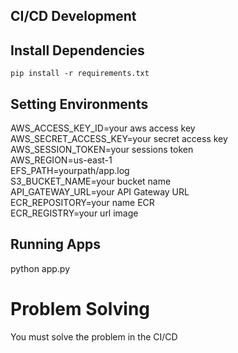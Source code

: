 ## CI/CD Development
## Install Dependencies
`pip install -r requirements.txt`

## Setting Environments
AWS_ACCESS_KEY_ID=your aws access key<br/>
AWS_SECRET_ACCESS_KEY=your secret access key<br/>
AWS_SESSION_TOKEN=your sessions token<br/>
AWS_REGION=us-east-1<br/>
EFS_PATH=yourpath/app.log<br/>
S3_BUCKET_NAME=your bucket name<br/>
API_GATEWAY_URL=your API Gateway URL<br/>
ECR_REPOSITORY=your name ECR<br/>
ECR_REGISTRY=your url image


## Running Apps
python app.py

# Problem Solving
You must solve the problem in the CI/CD
